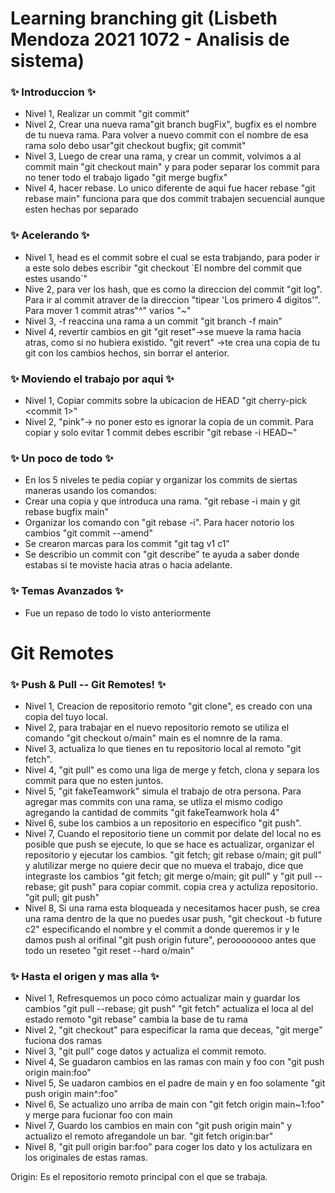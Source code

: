 # Learning branching  git (Lisbeth Mendoza 2021 1072 - Analisis de sistema)

### :sparkles: Introduccion :sparkles:
- Nivel 1, Realizar un commit "git commit"
- Nivel 2, Crear una nueva rama"git branch bugFix", bugfix es el nombre de tu nueva rama. Para volver a nuevo commit con el nombre de esa rama solo debo usar"git checkout bugfix; git commit"
- Nivel 3, Luego de crear una rama, y crear un commit, volvimos a al commit main "git checkout main" y para poder separar los commit para no tener todo el trabajo ligado "git merge bugfix"
- Nivel 4, hacer rebase. Lo unico diferente de aqui fue hacer rebase "git rebase main" funciona para que dos commit trabajen secuencial aunque esten hechas por separado

### :sparkles: Acelerando :sparkles:
- Nivel 1, head es el commit sobre el cual se esta trabjando, para poder ir a este solo debes escribir "git checkout ´El nombre del commit que estes usando´"
- Nive 2, para ver los hash, que es como la direccion del commit "git log". Para ir al commit atraver de la direccion "tipear 'Los primero 4 digitos'". Para mover 1 commit atras"^" varios "~<num>" 
- Nivel 3, -f reaccina una rama a un commit "git branch -f main" 
- Nivel 4, revertir cambios en git "git reset"->se mueve la rama hacia atras, como si no hubiera existido. "git revert" ->te crea una copia de tu git con los cambios hechos, sin borrar el anterior. 

### :sparkles: Moviendo el trabajo por aqui :sparkles:
- Nivel 1, Copiar commits sobre la ubicacion de HEAD "git cherry-pick <commit 1>" 
- Nivel 2, "pink"-> no poner esto es ignorar la copia de un commit. Para copiar y solo evitar 1 commit debes escribir "git rebase -i HEAD~<num>" 

### :sparkles: Un poco de todo :sparkles:
 - En los 5 niveles te pedia copiar y organizar los commits de siertas maneras usando los comandos: 
 - Crear una copia y que introduca una rama. "git rebase -i main y git rebase bugfix main"
 - Organizar los comando con "git rebase -i". Para hacer notorio los cambios "git commit --amend" 
 - Se crearon marcas para los commit "git tag v1 c1"
 - Se describio un commit con "git describe" te ayuda a saber donde estabas si te moviste hacia atras o hacia adelante. 
 
 ### :sparkles: Temas Avanzados :sparkles:
 - Fue un repaso de todo lo visto anteriormente
 
 
 # Git Remotes

 ###  :sparkles: Push & Pull -- Git Remotes! :sparkles:
 - Nivel 1, Creacion de repositorio remoto "git clone", es creado con una copia del tuyo local. 
 - Nivel 2, para trabajar en el nuevo repositorio remoto se utiliza el comando "git checkout o/main" main es el nomnre de la rama. 
 - Nivel 3, actualiza lo que tienes en tu repositorio local al remoto "git fetch".
 - Nivel 4, "git pull" es como una liga de merge y fetch, clona y separa los commit para que no esten juntos.
 - Nivel 5, "git fakeTeamwork" simula el trabajo de otra persona. Para agregar mas commits con una rama, se utliza el mismo codigo agregando la cantidad de commits "git fakeTeamwork hola 4"
 - Nivel 6, sube los cambios a un repositorio en especifico "git push".
 - Nivel 7, Cuando el repositorio tiene un commit por delate del local no es posible que push se ejecute, lo que se hace es actualizar, organizar el repositorio y ejecutar los cambios. "git fetch; git rebase o/main; git pull"  y alutilizar merge no quiere decir que no mueva el trabajo, dice que integraste los cambios "git fetch; git merge o/main; git pull" y "git pull --rebase; git push" para copiar commit. copia crea y actuliza repositorio. "git pull; git push"
 - Nivel 8, Si una rama esta bloqueada y necesitamos hacer push, se crea una rama dentro de la que no puedes usar push, "git checkout -b future c2" especificando el nombre y el commit a donde queremos ir y le damos push al orifinal "git push origin future", peroooooooo antes que todo un reseteo "git reset --hard o/main" 
 
 ### :sparkles: Hasta el origen y mas alla  :sparkles:
 - Nivel 1, Refresquemos un poco cómo actualizar main y guardar los cambios "git pull --rebase; git push" 
 "git fetch" actualiza el loca al del estado remoto
 "git rebase" cambia la base de tu rama
 - Nivel 2, "git checkout" para especificar la rama que deceas, "git merge" fuciona dos ramas
 - Nivel 3, "git pull" coge datos y actualiza el commit remoto.
 - Nivel 4, Se guadaron cambios en las ramas con main y foo con "git push origin main:foo"
 - Nivel 5, Se uadaron cambios en el padre de main y en foo solamente "git push origin main^:foo"
 - Nivel 6, Se actualizo uno arriba de main con "git fetch origin main~1:foo" y merge para fucionar foo con main 
 - Nivel 7, Guardo los cambios en main con "git push origin main" y  actualizo   el remoto afregandole un bar. "git fetch origin:bar"
 - Nivel 8, "git pull origin bar:foo" para coger los dato y los actulizara en los originales de estas ramas. 
 
 Origin: Es el repositorio remoto principal con el que se trabaja. 
 
 
 
